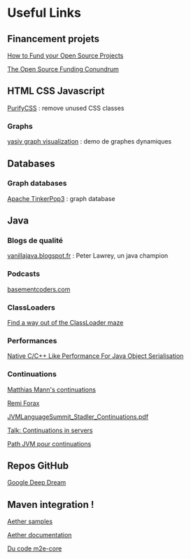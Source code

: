 # Useful Links

## Financement projets

[How to Fund your Open Source Projects](https://changelog.com/how-to-fund-your-open-source-projects/)

[The Open Source Funding Conundrum](http://www.datamation.com/open-source/the-open-source-funding-conundrum.html)

## HTML CSS Javascript

[PurifyCSS](https://github.com/purifycss/purifycss) : remove unused CSS classes

### Graphs

[yasiv graph visualization](http://www.yasiv.com/graphs#Bai/dw256A) : demo de graphes dynamiques 

## Databases

### Graph databases

[Apache TinkerPop3](http://tinkerpop.incubator.apache.org/docs/3.0.0.M9-incubating/#giraphgraphcomputer) : graph database

## Java

### Blogs de qualité

[vanillajava.blogspot.fr](http://vanillajava.blogspot.fr/) : Peter Lawrey, un java champion

### Podcasts

[basementcoders.com](http://basementcoders.com/category/podcast/page/2/)

### ClassLoaders

[Find a way out of the ClassLoader maze](http://www.javaworld.com/article/2077344/core-java/find-a-way-out-of-the-classloader-maze.html)

### Performances

[Native C/C++ Like Performance For Java Object Serialisation](http://mechanical-sympathy.blogspot.jp/2012/07/native-cc-like-performance-for-java.html)

### Continuations

[Matthias Mann's continuations](http://www.matthiasmann.de/content/view/24/26/)

[Remi Forax](https://community.oracle.com/blogs/forax/2009/11/19/holy-crap-jvm-has-coroutinecontinuationfiber-etc)

[JVMLanguageSummit_Stadler_Continuations.pdf](http://wiki.jvmlangsummit.com/images/2/2b/JVMLanguageSummit_Stadler_Continuations.pdf)

[Talk: Continuations in servers](http://hiroshiyamauchi.blogspot.fr/2012/10/talk-continuations-in-servers.html)

[Path JVM pour continuations](http://hg.openjdk.java.net/mlvm/mlvm/jdk/rev/568ebe7237f1)

## Repos GitHub

[Google Deep Dream](https://github.com/google/deepdream)

## Maven integration !

[Aether samples](http://git.eclipse.org/c/aether/aether-demo.git/tree/aether-demo-snippets/src/main/java/org/eclipse/aether/examples)

[Aether documentation](http://www.eclipse.org/aether/documentation/#examples)

[Du code m2e-core](https://github.com/eclipse/m2e-core/blob/master/org.eclipse.m2e.core/src/org/eclipse/m2e/core/embedder/MavenModelManager.java)

